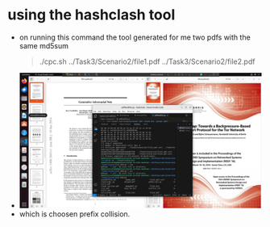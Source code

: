 # using the hashclash tool
* on running this command the tool generated for me two pdfs with the same md5sum 
    > ./cpc.sh ../Task3/Scenario2/file1.pdf ../Task3/Scenario2/file2.pdf 
* ![alt text](image.png)
* which is choosen prefix collision.